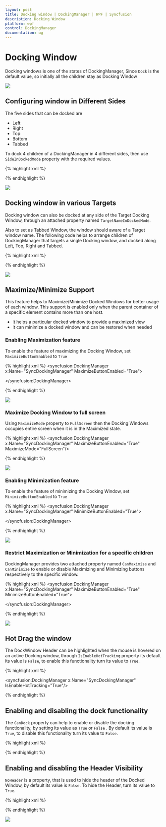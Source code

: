 ```yaml
---
layout: post
title: Docking window | DockingManager | WPF | Syncfusion
description: Docking Window
platform: wpf
control: DockingManager
documentation: ug
---
```

# Docking Window

Docking windows is one of the states of DockingManager, Since `Dock` is the default value, so initially all the children stay as Docking Window

![](DockingWindow_images/DockingWindow_img1.jpeg)

## Configuring window in Different Sides

The five sides that can be docked are 

* Left
* Right
* Top
* Bottom
* Tabbed

To dock 4 children of a DockingManager in 4 different sides, then use `SideInDockedMode` property with the required values.

{% highlight xml %}
<ContentControl x:Name="DockingWindow1" syncfusion:DockingManager.Header="Docking Left" syncfusion:DockingManager.SideInDockedMode= "Left" />

<ContentControl x:Name="DockingWindow2" syncfusion:DockingManager.Header="Docking Top"  syncfusion:DockingManager.SideInDockedMode= "Top"/>

<ContentControl x:Name="DockingWindow3" syncfusion:DockingManager.Header="Docking Right"  syncfusion:DockingManager.SideInDockedMode= "Right"/>

<ContentControl x:Name="DockingWindow4" syncfusion:DockingManager.Header="Docking Bottom"  syncfusion:DockingManager.SideInDockedMode="Bottom" />



{% endhighlight %}

![](DockingWindow_images/DockingWindow_img2.jpeg)


## Docking window in various Targets 

Docking window can also be docked at any side of the Target Docking Window, through an attached property named `TargetNameInDockedMode`.
 
Also to set as Tabbed Window, the window should aware of a Target window name. The following code helps to arrange children of DockingManager that targets a single Docking window, and docked along Left, Top, Right and Tabbed.

{% highlight xml %}
<ContentControl x:Name="DockingWindow1" syncfusion:DockingManager.Header="Targeted Window" />

<ContentControl x:Name="DockingWindow2" syncfusion:DockingManager.Header="Top"  syncfusion:DockingManager.SideInDockedMode= "Top" syncfusion:DockingManager.TargetNameInDockedMode="DockingWindow1"/><!--Targeted to Docking indow1 on Top Side-->

<ContentControl x:Name="DockingWindow3" syncfusion:DockingManager.Header="Right"  syncfusion:DockingManager.SideInDockedMode= "Right" syncfusion:DockingManager.TargetNameInDockedMode="DockingWindow1"/> <!--Targeted to DockingWindow1 on Right Side-->

<ContentControl x:Name="DockingWindow4" syncfusion:DockingManager.Header="Left"  syncfusion:DockingManager.SideInDockedMode="Left" syncfusion:DockingManager.TargetNameInDockedMode="DockingWindow1"/><!--Targeted to DockingWindow1 on Left Side-->

<ContentControl x:Name="DockingWindow5" syncfusion:DockingManager.Header="Tabbed"  syncfusion:DockingManager.SideInDockedMode="Tabbed" syncfusion:DockingManager.TargetNameInDockedMode="DockingWindow1"/><!--Targeted to DockingWindow to tab-->      



{% endhighlight %}

![](DockingWindow_images/DockingWindow_img3.jpeg)


## Maximize/Minimize Support

This feature helps to Maximize/Minimize Docked Windows for better usage of each window. This support is enabled only when the parent container of a specific element contains more than one host.

* It helps a particular docked window to provide a maximized view
* It can minimize a docked window and can be restored when needed

### Enabling Maximization feature


To enable the feature of maximizing the Docking Window, set `MaximizeButtonEnabled` to `True`

{% highlight xml %}
<syncfusion:DockingManager x:Name="SyncDockingManager" MaximizeButtonEnabled="True">

<ContentControl x:Name="SolutionExplorer" syncfusion:DockingManager.Header="Solution Explorer"/>

<ContentControl x:Name="ToolBox" syncfusion:DockingManager.Header="Toolbox"/>

</syncfusion:DockingManager>



{% endhighlight %}

![](DockingWindow_images/DockingWindow_img4.jpeg)


### Maximize Docking Window to full screen

Using `MaximizeMode` property to `FullScreen` then the Docking Windows occupies entire screen when it is in the Maximized state.

{% highlight xml %}
<syncfusion:DockingManager x:Name="SyncDockingManager" MaximizeButtonEnabled="True" MaximizeMode="FullScreen"/>



{% endhighlight %}

![](DockingWindow_images/DockingWindow_img5.jpeg)


### Enabling Minimization feature

To enable the feature of minimizing the Docking Window, set `MinimizeButtonEnabled` to `True`

{% highlight xml %}
<syncfusion:DockingManager x:Name="SyncDockingManager" MinimizeButtonEnabled="True">

<ContentControl x:Name="SolutionExplorer" syncfusion:DockingManager.Header="Solution Explorer"/>

<ContentControl x:Name="ToolBox" syncfusion:DockingManager.Header="Toolbox"/>

</syncfusion:DockingManager>



{% endhighlight %}

![](DockingWindow_images/DockingWindow_img6.jpeg)

### Restrict Maximization or Minimization for a specific children

DockingManager provides two attached property named `CanMaximize` and `CanMinimize` to enable or disable Maximizing and Minimizing buttons respectively to the specific window.

{% highlight xml %}
<syncfusion:DockingManager x:Name="SyncDockingManager"  MaximizeButtonEnabled="True" MinimizeButtonEnabled="True">

<ContentControl x:Name="SolutionExplorer" syncfusion:DockingManager.Header="Solution Explorer" syncfusion:DockingManager.CanMinimize="False" />

<ContentControl x:Name="ToolBox" syncfusion:DockingManager.Header="Toolbox" syncfusion:DockingManager.CanMaximize="False"/>

</syncfusion:DockingManager>



{% endhighlight %}

![](DockingWindow_images/DockingWindow_img7.jpeg)


## Hot Drag the window

The DockWindow Header can be highlighted when the mouse is hovered on an active Docking window, through `IsEnableHotTracking` property its default its value is `False`, to enable this functionality turn its value to `True`.

{% highlight xml %}


<syncfusion:DockingManager x:Name="SyncDockingManager" IsEnableHotTracking="True"/>





{% endhighlight %}

## Enabling and disabling the dock functionality

The `CanDock` property can help to enable or disable the docking functionality, by setting its value as `True` or `False` . By default its value is `True`, to disable this functionality turn its value to `False`.

{% highlight xml %}


<ContentControl syncfusion:DockingManager.CanDock="False" />





{% endhighlight %}



## Enabling and disabling the Header Visibility

`NoHeader` is a property, that is used to hide the header of the Docked Window, by default its value is `False`. To hide the Header, turn its value to `True`.

{% highlight xml %}

<ContentControl x:Name="SolutionExplorer" syncfusion:DockingManager.Header="Solution Explorer"  syncfusion:DockingManager.NoHeader="True" /> <!--NoHeader enabled to this child-->

<ContentControl x:Name="ToolBox" syncfusion:DockingManager.Header="Toolbox"/>



{% endhighlight %}

![](DockingWindow_images/DockingWindow_img8.jpeg)


